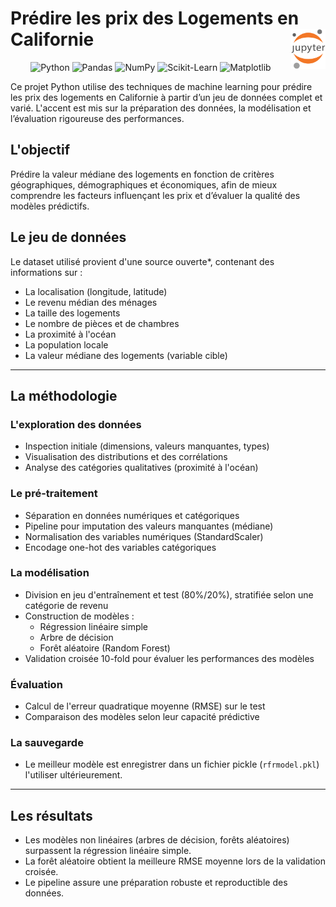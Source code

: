 # **Prédire les prix des Logements en Californie**<a href="../"><img align="right" src="https://github.com/MiKL5/Python/blob/master/assets/logo/Jupyter.svg" alt="Jupyter" height="64px"></a>
<div align="center">

![Python](https://img.shields.io/badge/python-3.13-blue?style=flat&logo=python&logoColor=ffd43b)
![Pandas](https://img.shields.io/badge/pandas-Data_Analysis-150458?style=flat&logo=pandas&logoColor=white)
![NumPy](https://img.shields.io/badge/numpy-Scientific_Computing-013243?style=flat&logo=numpy&logoColor=white)
![Scikit-Learn](https://img.shields.io/badge/scikit--learn-Machine_Learning-F7931E?style=flat&logo=scikit-learn&logoColor=white)
![Matplotlib](https://img.shields.io/badge/matplotlib-Visualization-11557C?style=flat&logo=matplotlib&logoColor=white)

</div>

Ce projet Python utilise des techniques de machine learning pour prédire les prix des logements en Californie à partir d’un jeu de données complet et varié. L'accent est mis sur la préparation des données, la modélisation et l’évaluation rigoureuse des performances.
## **L'objectif**
Prédire la valeur médiane des logements en fonction de critères géographiques, démographiques et économiques, afin de mieux comprendre les facteurs influençant les prix et d’évaluer la qualité des modèles prédictifs.
## **Le jeu de données**
Le dataset utilisé provient d'une source ouverte*, contenant des informations sur :
* La localisation (longitude, latitude)
* Le revenu médian des ménages
* La taille des logements
* Le nombre de pièces et de chambres
* La proximité à l'océan
* La population locale
* La valeur médiane des logements (variable cible)
___
## **La méthodologie**
### **L'exploration des données**
* Inspection initiale (dimensions, valeurs manquantes, types)
* Visualisation des distributions et des corrélations
* Analyse des catégories qualitatives (proximité à l'océan)
### **Le pré-traitement**
* Séparation en données numériques et catégoriques
* Pipeline pour imputation des valeurs manquantes (médiane)
* Normalisation des variables numériques (StandardScaler)
* Encodage one-hot des variables catégoriques
### **La modélisation**
* Division en jeu d'entraînement et test (80%/20%), stratifiée selon une catégorie de revenu
* Construction de modèles :
  * Régression linéaire simple
  * Arbre de décision
  * Forêt aléatoire (Random Forest)
* Validation croisée 10-fold pour évaluer les performances des modèles
### Évaluation
* Calcul de l'erreur quadratique moyenne (RMSE) sur le test
* Comparaison des modèles selon leur capacité prédictive
### **La sauvegarde**
* Le meilleur modèle est enregistrer dans un fichier pickle (`rfrmodel.pkl`) l'utiliser ultérieurement.
___
## **Les résultats**
* Les modèles non linéaires (arbres de décision, forêts aléatoires) surpassent la régression linéaire simple.
* La forêt aléatoire obtient la meilleure RMSE moyenne lors de la validation croisée.
* Le pipeline assure une préparation robuste et reproductible des données.